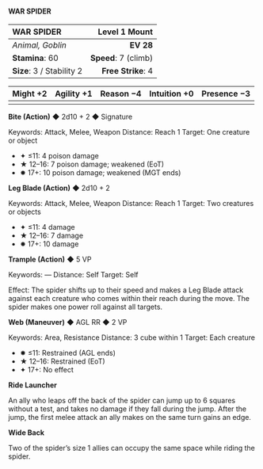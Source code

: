 #### WAR SPIDER

| WAR SPIDER | **Level 1 Mount** |
|:-------------------------------------------------- | -------------------------:|
| *Animal, Goblin* | **EV 28** |
| **Stamina**: 60 | **Speed**: 7 (climb) |
| **Size**: 3 / Stability 2 | **Free Strike**: 4 |

| **Might** +2 | **Agility** +1 | **Reason** −4 | **Intuition** +0 | **Presence** −3 |
| -------- | ---------- | --------- | ------------ | ----------- |
|  |  |  |  |  |

**Bite (Action)** ◆ 2d10 + 2 ◆ Signature

Keywords: Attack, Melee, Weapon
Distance: Reach 1
Target: One creature or object
- ✦ ≤11: 4 poison damage
- ★ 12–16: 7 poison damage; weakened (EoT)
- ✸ 17+: 10 poison damage; weakened (MGT ends)

**Leg Blade (Action)** ◆ 2d10 + 2

Keywords: Attack, Melee, Weapon
Distance: Reach 1
Target: Two creatures or objects
- ✦ ≤11: 4 damage
- ★ 12–16: 7 damage
- ✸ 17+: 10 damage

**Trample (Action)** ◆ 5 VP

Keywords: —
Distance: Self
Target: Self

Effect: The spider shifts up to their speed and makes a Leg Blade attack against each creature who comes within their reach during the move. The spider makes one power roll against all targets.

**Web (Maneuver)** ◆ AGL RR ◆ 2 VP

Keywords: Area, Resistance
Distance: 3 cube within 1
Target: Each creature
- ✸ ≤11: Restrained (AGL ends)
- ★ 12–16: Restrained (EoT)
- ✦ 17+: No effect

**Ride Launcher**

An ally who leaps off the back of the spider can jump up to 6 squares without a test, and takes no damage if they fall during the jump. After the jump, the first melee attack an ally makes on the same turn gains an edge.

**Wide Back**

Two of the spider’s size 1 allies can occupy the same space while riding the spider.

